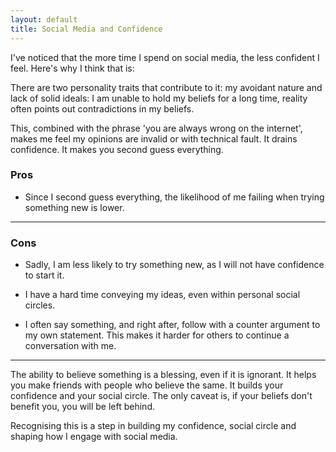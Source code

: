 ```yaml
---
layout: default
title: Social Media and Confidence
---
```


I've noticed that the more time I spend on social media, the less confident I feel. Here's why I think that is:

There are two personality traits that contribute to it: my avoidant nature and lack of solid ideals: I am unable to hold my beliefs for a long time, reality often points out contradictions in my beliefs.

This, combined with the phrase 'you are always wrong on the internet', makes me feel my opinions are invalid or with technical fault. It drains confidence. It makes you second guess everything.

### Pros

- Since I second guess everything, the likelihood of me failing when trying something new is lower.

---

### Cons

- Sadly, I am less likely to try something new, as I will not have confidence to start it.

- I have a hard time conveying my ideas, even within personal social circles.

- I often say something, and right after, follow with a counter argument to my own statement. This makes it harder for others to continue a conversation with me.

---

The ability to believe something is a blessing, even if it is ignorant. It helps you make friends with people who believe the same. It builds your confidence and your social circle. The only caveat is, if your beliefs don't benefit you, you will be left behind.

Recognising this is a step in building my confidence, social circle and shaping how I engage with social media.
